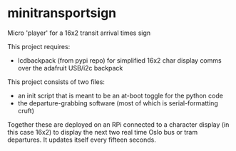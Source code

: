 # minitransportsign
Micro 'player' for a 16x2 transit arrival times sign

This project requires:
- lcdbackpack (from pypi repo) for simplified 16x2 char display comms over the
adafruit USB/i2c backpack

This project consists of two files: 

- an init script that is meant to be an at-boot toggle for the python code
- the departure-grabbing software (most of which is serial-formatting cruft) 

Together these are deployed on an RPi connected to a character display (in this case 16x2) to display the next two real time Oslo bus or tram departures. It updates itself every fifteen seconds.
